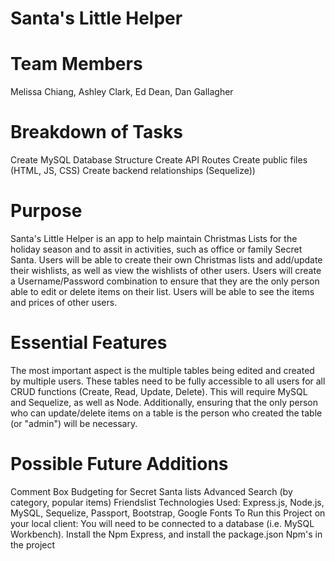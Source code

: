 # Santa's Little Helper

# Team Members

Melissa Chiang, Ashley Clark, Ed Dean, Dan Gallagher

# Breakdown of Tasks

Create MySQL Database Structure
Create API Routes
Create public files (HTML, JS, CSS)
Create backend relationships (Sequelize))

# Purpose

Santa's Little Helper is an app to help maintain Christmas Lists for the holiday season and to assit in activities, such as office or family Secret Santa. Users will be able to create their own Christmas lists and add/update their wishlists, as well as view the wishlists of other users. Users will create a Username/Password combination to ensure that they are the only person able to edit or delete items on their list. Users will be able to see the items and prices of other users.

# Essential Features

The most important aspect is the multiple tables being edited and created by multiple users. These tables need to be fully accessible to all users for all CRUD functions (Create, Read, Update, Delete). This will require MySQL and Sequelize, as well as Node. Additionally, ensuring that the only person who can update/delete items on a table is the person who created the table (or "admin") will be necessary.

# Possible Future Additions

Comment Box
Budgeting for Secret Santa lists
Advanced Search (by category, popular items)
Friendslist
Technologies Used: Express.js, Node.js, MySQL, Sequelize, Passport, Bootstrap, Google Fonts
To Run this Project on your local client:
You will need to be connected to a database (i.e. MySQL Workbench). Install the Npm Express, and install the package.json Npm's in the project
